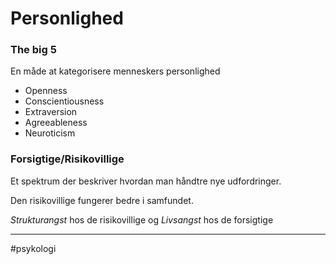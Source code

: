 # Personlighed

### The big 5
En måde at kategorisere menneskers personlighed
- Openness
- Conscientiousness
- Extraversion
- Agreeableness
- Neuroticism

### Forsigtige/Risikovillige
Et spektrum der beskriver hvordan man håndtre nye udfordringer.

Den risikovillige fungerer bedre i samfundet.

*Strukturangst* hos de risikovillige og *Livsangst* hos de forsigtige

---
#psykologi